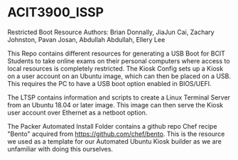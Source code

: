# ACIT3900_ISSP
Restricted Boot Resource
Authors: Brian Donnally, JiaJun Cai, Zachary Johnston, Pavan Josan, Abdullah Abdullah, Ellery Lee

This Repo contains different resources for generating a USB Boot for BCIT Students to take online exams on their personal computers where access to local resources is completely restricted. The Kiosk Config sets up a Kiosk on a user account on an Ubuntu image, which can then be placed on a USB. This requires the PC to have a USB boot option enabled in BIOS/UEFI.

The LTSP contains information and scripts to create a Linux Terminal Server from an Ubuntu 18.04 or later image. This image can then serve the Kiosk user account over Ethernet as a netboot option.

The Packer Automated Install Folder contains a github repo Chef recipe "Bento" acquired from https://github.com/chef/bento. This is the resource we used as a template for our Automated Ubuntu Kiosk builder as we are unfamiliar with doing this ourselves.